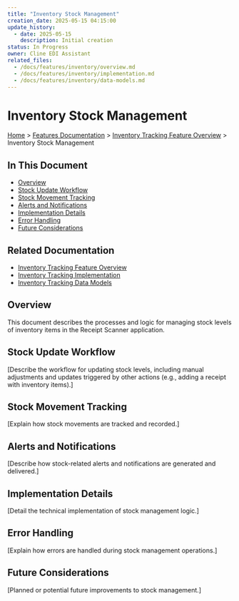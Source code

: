 ```yaml
---
title: "Inventory Stock Management"
creation_date: 2025-05-15 04:15:00
update_history:
  - date: 2025-05-15
    description: Initial creation
status: In Progress
owner: Cline EDI Assistant
related_files:
  - /docs/features/inventory/overview.md
  - /docs/features/inventory/implementation.md
  - /docs/features/inventory/data-models.md
---
```


# Inventory Stock Management

[Home](/docs) > [Features Documentation](/docs/features) > [Inventory Tracking Feature Overview](../inventory/overview.md) > Inventory Stock Management

## In This Document
- [Overview](#overview)
- [Stock Update Workflow](#stock-update-workflow)
- [Stock Movement Tracking](#stock-movement-tracking)
- [Alerts and Notifications](#alerts-and-notifications)
- [Implementation Details](#implementation-details)
- [Error Handling](#error-handling)
- [Future Considerations](#future-considerations)

## Related Documentation
- [Inventory Tracking Feature Overview](./overview.md)
- [Inventory Tracking Implementation](./implementation.md)
- [Inventory Tracking Data Models](./data-models.md)

## Overview

This document describes the processes and logic for managing stock levels of inventory items in the Receipt Scanner application.

## Stock Update Workflow

[Describe the workflow for updating stock levels, including manual adjustments and updates triggered by other actions (e.g., adding a receipt with inventory items).]

## Stock Movement Tracking

[Explain how stock movements are tracked and recorded.]

## Alerts and Notifications

[Describe how stock-related alerts and notifications are generated and delivered.]

## Implementation Details

[Detail the technical implementation of stock management logic.]

## Error Handling

[Explain how errors are handled during stock management operations.]

## Future Considerations

[Planned or potential future improvements to stock management.]
